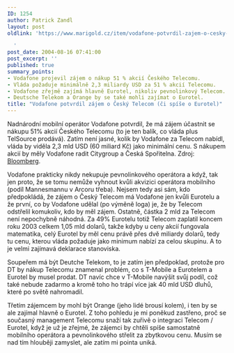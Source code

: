 ```yaml
---
ID: 1254
author: Patrick Zandl
layout: post
oldlink: 'https://www.marigold.cz/item/vodafone-potvrdil-zajem-o-cesky-telecom-ci-spise-o-eurotel

  '
post_date: 2004-08-16 07:41:00
post_excerpt: ''
published: true
summary_points:
- Vodafone projevil zájem o nákup 51 % akcií Českého Telecomu.
- Vláda požaduje minimálně 2,3 miliardy USD za 51 % akcií Telecomu.
- Vodafone zřejmě zajímá hlavně Eurotel, nikoliv pevnolinkový Telecom.
- Deutsche Telekom a Orange by se také mohli zajímat o Eurotel.
title: "Vodafone potvrdil zájem o Český Telecom (či spíše o Eurotel)"
---
```


<p>
Nadnárodní mobilní operátor Vodafone potvrdil, že má zájem účastnit se nákupu 51% akcií Českého Telecomu (to je ten balík, co vláda plus TelSource prodává). Zatím není jasné, kolik by Vodafone za Telecom nabídl, vláda by viděla 2,3 mld USD (60 miliard Kč) jako minimální cenu. S nákupem akcií by měly Vodafone radit Citygroup a Česká Spořitelna. Zdroj: <a href="http://quote.bloomberg.com/apps/news?pid=10000102&amp;sid=aEd8GgyRV1uk&amp;refer=uk">Bloomberg</a>.</p>
<p>
Vodafone prakticky nikdy nekupuje pevnolinkového operátora a když, tak jen proto, že se tomu nemůže vyhnout kvůli akvizici operátora mobilního (podíl Mannesmannu v Arcoru třeba). Nejsem tedy asi sám, kdo předpokládá, že zájem o Český Telecom má Vodafone jen kvůli Eurotelu a že první, co by Vodafone udělal (po výměně loga) je, že by Telecom odstřelil komukoliv, kdo by měl zájem. Ostatně, částka 2 mld za Telecom není nepochybně náhodná. Za 49% Eurotelu totiž Telecom zaplatil koncem roku 2003 celkem 1,05 mld dolarů, takže kdyby u ceny akcií fungovala matematika, celý Eurotel by měl cenu právě přes dvě miliardy dolarů, tedy tu cenu, kterou vláda požaduje jako minimum nabízí za celou skupinu. A to je velmi zajímavá deklarace stanoviska. </p>
<p>
Soupeřem má být Deutche Telekom, to je zatím jen předpoklad, protože pro DT by nákup Telecomu znamenal problém, co s T-Mobile a Eurotelem a Eurotel by musel prodat. DT navíc chce v T-Mobile navýšit svůj podíl, což také nebude zadarmo a kromě toho ho trápí více jak 40 mld USD dluhů, které po světě nahromadil. </p>
<p>
Třetím zájemcem by mohl být Orange (jeho lidé brousí kolem), i ten by se ale zajímal hlavně o Eurotel. Z toho pohledu je mi poněkud zastřeno, proč se současný management Telecomu snaží tak zuřivě o integraci Telecom / Eurotel, když je už je zřejmé, že zájemci by chtěli spíše samostatně mobilního operátora a pevnolinkového střelit za zbytkovou cenu. Musím se nad tím hlouběji zamyslet, ale zatím mi pointa uniká. </p>